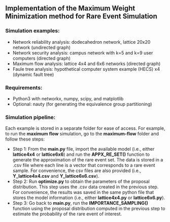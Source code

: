 ## Implementation of the Maximum Weight Minimization method for Rare Event Simulation


### Simulation examples:
- Network reliability analysis: dodecahedron network, lattice 20x20 network (undirected graph)
- Network security analysis: campus network with k=5 and k=9 user computers (directed graph)
- Maximum flow analysis: lattice 4x4 and 6x6 networks (directed graph)
- Faule tree analysis: hypothetical computer system example (HECS) x4 (dynamic fault tree)


### Requirements:
- Python3 with networkx, numpy, scipy, and matplotlib 
- Optional: nauty (for generating the equivalence group partitioning)


### Simulation pipeline:

Each example is stored in a separate folder for ease of access. For example, to run the **maximum flow** simulation, go to the **maximum-flow** folder and follow these steps:

- Step 1: From the **main.py** file, import the available model (i.e., either **lattice4x4** or **lattice6x6**) and run the **APPX_RE_SET()** function to generate the approximation of the rare event set. The data is stored in a .csv file where each line is a vector that corresponds to a rare event sample. For convenience, the csv files are also provided (i.e., **Y_lattice4x4.csv** and **Y_lattice6x6.csv**).
- Step 2: Run **optimize.py** to obtain the parameters of the proposal distribution. This step uses the .csv data created in the previous step. For convenience, the results was saved in the same python file that stores the model information (i.e., either **lattice4x4.py** or **lattice6x6.py**).
- Step 3: Go back to **main.py**, run the **IMPORTANCE_SAMPLING()** function using the proposal distribution computed in the previous step to estimate the probability of the rare event of interest.
